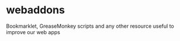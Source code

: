 # webaddons
Bookmarklet, GreaseMonkey scripts and any other resource useful to improve our web apps
